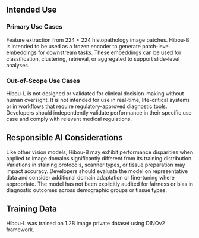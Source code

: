 <!-- DO NOT CHANGE MARKDOWN HEADERS. IF CHANGED, MODEL CARD MAY BE REJECTED BY A REVIEWER -->

<!-- `note.md` is highly recommended, but not required. It captures information about how your model is created. We highly recommend including this section to provide transparency for the customers. -->

## Intended Use

### Primary Use Cases

Feature extraction from 224 × 224 histopathology image patches. Hibou-B is intended to be used as a frozen encoder to generate patch-level embeddings for downstream tasks. These embeddings can be used for classification, clustering, retrieval, or aggregated to support slide-level analyses.

### Out-of-Scope Use Cases

Hibou-L is not designed or validated for clinical decision-making without human oversight. It is not intended for use in real-time, life-critical systems or in workflows that require regulatory-approved diagnostic tools. Developers should independently validate performance in their specific use case and comply with relevant medical regulations.

## Responsible AI Considerations

Like other vision models, Hibou-B may exhibit performance disparities when applied to image domains significantly different from its training distribution. Variations in staining protocols, scanner types, or tissue preparation may impact accuracy. Developers should evaluate the model on representative data and consider additional domain adaptation or fine-tuning where appropriate. The model has not been explicitly audited for fairness or bias in diagnostic outcomes across demographic groups or tissue types.

## Training Data

Hibou-L was trained on 1.2B image private dataset using DINOv2 framework.
